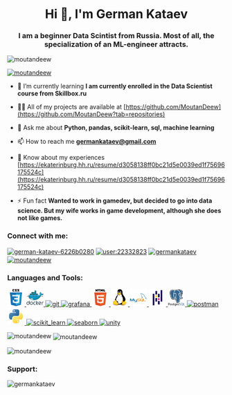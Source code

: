 <h1 align="center">Hi 👋, I'm German Kataev</h1>
<h3 align="center">I am a beginner Data Scintist from Russia. Most of all, the specialization of an ML-engineer attracts.</h3>

<p align="left"> <img src="https://komarev.com/ghpvc/?username=moutandeew&label=Profile%20views&color=0e75b6&style=flat" alt="moutandeew" /> </p>

<p align="left"> <a href="https://github.com/ryo-ma/github-profile-trophy"><img src="https://github-profile-trophy.vercel.app/?username=moutandeew" alt="moutandeew" /></a> </p>

- 🌱 I’m currently learning **I am currently enrolled in the Data Scientist course from Skillbox.ru**

- 👨‍💻 All of my projects are available at [https://github.com/MoutanDeew](https://github.com/MoutanDeew?tab=repositories)

- 💬 Ask me about **Python, pandas, scikit-learn, sql, machine learning**

- 📫 How to reach me **germankataev@gmail.com**

- 📄 Know about my experiences [https://ekaterinburg.hh.ru/resume/d3058138ff0bc21d5e0039ed1f75696175524c](https://ekaterinburg.hh.ru/resume/d3058138ff0bc21d5e0039ed1f75696175524c)

- ⚡ Fun fact **Wanted to work in gamedev, but decided to go into data science. But my wife works in game development, although she does not like games.**

<h3 align="left">Connect with me:</h3>
<p align="left">
<a href="https://linkedin.com/in/german-kataev-6226b0280" target="blank"><img align="center" src="https://raw.githubusercontent.com/rahuldkjain/github-profile-readme-generator/master/src/images/icons/Social/linked-in-alt.svg" alt="german-kataev-6226b0280" height="30" width="40" /></a>
<a href="https://stackoverflow.com/users/user:22332823" target="blank"><img align="center" src="https://raw.githubusercontent.com/rahuldkjain/github-profile-readme-generator/master/src/images/icons/Social/stack-overflow.svg" alt="user:22332823" height="30" width="40" /></a>
<a href="https://kaggle.com/germankataev" target="blank"><img align="center" src="https://raw.githubusercontent.com/rahuldkjain/github-profile-readme-generator/master/src/images/icons/Social/kaggle.svg" alt="germankataev" height="30" width="40" /></a>
<a href="https://discord.gg/moutandeew" target="blank"><img align="center" src="https://raw.githubusercontent.com/rahuldkjain/github-profile-readme-generator/master/src/images/icons/Social/discord.svg" alt="moutandeew" height="30" width="40" /></a>
</p>

<h3 align="left">Languages and Tools:</h3>
<p align="left"> <a href="https://www.w3schools.com/css/" target="_blank" rel="noreferrer"> <img src="https://raw.githubusercontent.com/devicons/devicon/master/icons/css3/css3-original-wordmark.svg" alt="css3" width="40" height="40"/> </a> <a href="https://www.docker.com/" target="_blank" rel="noreferrer"> <img src="https://raw.githubusercontent.com/devicons/devicon/master/icons/docker/docker-original-wordmark.svg" alt="docker" width="40" height="40"/> </a> <a href="https://git-scm.com/" target="_blank" rel="noreferrer"> <img src="https://www.vectorlogo.zone/logos/git-scm/git-scm-icon.svg" alt="git" width="40" height="40"/> </a> <a href="https://grafana.com" target="_blank" rel="noreferrer"> <img src="https://www.vectorlogo.zone/logos/grafana/grafana-icon.svg" alt="grafana" width="40" height="40"/> </a> <a href="https://www.w3.org/html/" target="_blank" rel="noreferrer"> <img src="https://raw.githubusercontent.com/devicons/devicon/master/icons/html5/html5-original-wordmark.svg" alt="html5" width="40" height="40"/> </a> <a href="https://www.linux.org/" target="_blank" rel="noreferrer"> <img src="https://raw.githubusercontent.com/devicons/devicon/master/icons/linux/linux-original.svg" alt="linux" width="40" height="40"/> </a> <a href="https://www.mysql.com/" target="_blank" rel="noreferrer"> <img src="https://raw.githubusercontent.com/devicons/devicon/master/icons/mysql/mysql-original-wordmark.svg" alt="mysql" width="40" height="40"/> </a> <a href="https://pandas.pydata.org/" target="_blank" rel="noreferrer"> <img src="https://raw.githubusercontent.com/devicons/devicon/2ae2a900d2f041da66e950e4d48052658d850630/icons/pandas/pandas-original.svg" alt="pandas" width="40" height="40"/> </a> <a href="https://www.postgresql.org" target="_blank" rel="noreferrer"> <img src="https://raw.githubusercontent.com/devicons/devicon/master/icons/postgresql/postgresql-original-wordmark.svg" alt="postgresql" width="40" height="40"/> </a> <a href="https://postman.com" target="_blank" rel="noreferrer"> <img src="https://www.vectorlogo.zone/logos/getpostman/getpostman-icon.svg" alt="postman" width="40" height="40"/> </a> <a href="https://www.python.org" target="_blank" rel="noreferrer"> <img src="https://raw.githubusercontent.com/devicons/devicon/master/icons/python/python-original.svg" alt="python" width="40" height="40"/> </a> <a href="https://scikit-learn.org/" target="_blank" rel="noreferrer"> <img src="https://upload.wikimedia.org/wikipedia/commons/0/05/Scikit_learn_logo_small.svg" alt="scikit_learn" width="40" height="40"/> </a> <a href="https://seaborn.pydata.org/" target="_blank" rel="noreferrer"> <img src="https://seaborn.pydata.org/_images/logo-mark-lightbg.svg" alt="seaborn" width="40" height="40"/> </a> <a href="https://unity.com/" target="_blank" rel="noreferrer"> <img src="https://www.vectorlogo.zone/logos/unity3d/unity3d-icon.svg" alt="unity" width="40" height="40"/> </a> </p>


<p><img align="left" src="https://github-readme-stats.vercel.app/api/top-langs?username=moutandeew&show_icons=true&locale=en&layout=compact" alt="moutandeew" /></p>

<p>&nbsp;<img align="center" src="https://github-readme-stats.vercel.app/api?username=moutandeew&show_icons=true&locale=en" alt="moutandeew" /></p>

<p><img align="center" src="https://github-readme-streak-stats.herokuapp.com/?user=moutandeew&" alt="moutandeew" /></p>


<h3 align="left">Support:</h3>
<p><a href="https://www.buymeacoffee.com/germankataev"> <img align="left" src="https://cdn.buymeacoffee.com/buttons/v2/default-yellow.png" height="50" width="210" alt="germankataev" /></a></p><br><br>

